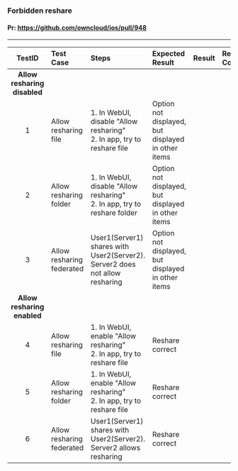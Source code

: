 ###  Forbidden reshare 

#### Pr: https://github.com/owncloud/ios/pull/948 


---

 
| TestID | Test Case | Steps | Expected Result | Result | Related Comment |
| :----: | :-------- | :---- | :-------------- | :----: | :-------------- |
|**Allow resharing disabled**|||||||
| 1 | Allow resharing file | 1. In WebUI, disable "Allow resharing"<br>2. In app, try to reshare file | Option not displayed, but displayed in other items |  |  |
| 2 | Allow resharing folder | 1. In WebUI, disable "Allow resharing"<br>2. In app, try to reshare folder | Option not displayed, but displayed in other items|  |  |
| 3 | Allow resharing federated | User1(Server1) shares with User2(Server2). Server2 does not allow resharing | Option not displayed, but displayed in other items |  |
|**Allow resharing enabled**|||||||
| 4 | Allow resharing file | 1. In WebUI, enable "Allow resharing"<br>2. In app, try to reshare file | Reshare correct |  |  |
| 5 | Allow resharing folder | 1. In WebUI, enable "Allow resharing"<br>2. In app, try to reshare file | Reshare correct |  |  |
| 6 | Allow resharing federated | User1(Server1) shares with User2(Server2). Server2 allows resharing | Reshare correct |  |